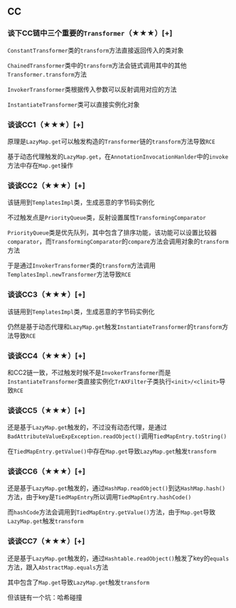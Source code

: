 ## CC

### 谈下CC链中三个重要的`Transformer`（★★★）[+]

`ConstantTransformer`类的`transform`方法直接返回传入的类对象

`ChainedTransformer`类中的`transform`方法会链式调用其中的其他`Transformer.transform`方法

`InvokerTransformer`类根据传入参数可以反射调用对应的方法

`InstantiateTransformer`类可以直接实例化对象



### 谈谈CC1（★★★）[+]

原理是`LazyMap.get`可以触发构造的`Transformer`链的`transform`方法导致`RCE`

基于动态代理触发的`LazyMap.get`，在`AnnotationInvocationHanlder`中的`invoke`方法中存在`Map.get`操作



### 谈谈CC2（★★★）[+]

该链用到`TemplatesImpl`类，生成恶意的字节码实例化

不过触发点是`PriorityQueue`类，反射设置属性`TransformingComparator`

`PriorityQueue`类是优先队列，其中包含了排序功能，该功能可以设置比较器`comparator`，而`TransformingComparator`的`compare`方法会调用对象的`transform`方法

于是通过`InvokerTransformer`类的`transform`方法调用`TemplatesImpl.newTransformer`方法导致`RCE`



### 谈谈CC3（★★★）[+]

该链用到`TemplatesImpl`类，生成恶意的字节码实例化

仍然是基于动态代理和`LazyMap.get`触发`InstantiateTransformer`的`transform`方法导致`RCE`



### 谈谈CC4（★★★）[+]

和CC2链一致，不过触发时候不是`InvokerTransformer`而是`InstantiateTransformer`类直接实例化`TrAXFilter`子类执行`<init>/<clinit>`导致`RCE`



### 谈谈CC5（★★★）[+]

还是基于`LazyMap.get`触发的，不过没有动态代理，是通过`BadAttributeValueExpException.readObject()`调用`TiedMapEntry.toString()`

在`TiedMapEntry.getValue()`中存在`Map.get`导致`LazyMap.get`触发`transform`



### 谈谈CC6（★★★）[+]

还是基于`LazyMap.get`触发的，通过`HashMap.readObject()`到达`HashMap.hash()`方法，由于key是`TiedMapEntry`所以调用`TiedMapEntry.hashCode()`

而`hashCode`方法会调用到`TiedMapEntry.getValue()`方法，由于`Map.get`导致`LazyMap.get`触发`transform`



### 谈谈CC7（★★★）[+]

还是基于`LazyMap.get`触发的，通过`Hashtable.readObject()`触发了key的`equals`方法，跟入`AbstractMap.equals`方法

其中包含了`Map.get`导致`LazyMap.get`触发`transform`

但该链有一个坑：哈希碰撞